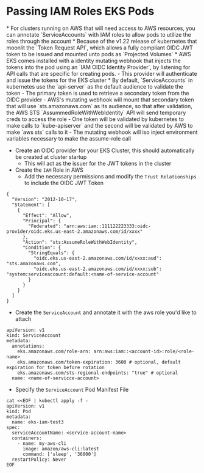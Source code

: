 <h1>Passing IAM Roles EKS Pods</h1>
* For clusters running on AWS that will need access to AWS resources, you can annotate `ServiceAccounts` with IAM roles to allow pods to utilize the roles through the account
* Because of the v1.22 release of kubernetes that moonlit the `Token Request API`, which allows a fully compliant OIDC JWT token to be issued and mounted unto pods as `Projected Volumes`
* AWS EKS comes installed with a identity mutating webhook that injects the tokens into the pod using an `IAM OIDC Identity Provider`, by listening for API calls that are specific for creating pods.
  - This provider will authenticate and issue the tokens for the EKS cluster
* By default, `ServiceAccounts` in kubernetes use the `api-server` as the default audience to validate the token
  - The primary token is used to retrieve a secondary token from the OIDC provider
  - AWS's mutating webhook will mount that secondary token that will use `sts.amazonaws.com` as its audience, so that after validation, the AWS STS `AssummedRoleWithWebIdentity` API will send temporary creds to access the role
  - One token will be validated by kubernetes to make calls to `kube-apiserver` and the second will be validated by AWS to make `aws sts` calls to it
  - The mutating webhook will iso inject environment variables necessary to make the assume-role call 

* Create an OIDC provider for your EKS Cluster, this should automatically be created at cluster startup
  - This will act as the issuer for the JWT tokens in the cluster
* Create the `IAM` Role in AWS
  - Add the necessary permissions and modify the `Trust Relationships` to include the OIDC JWT Token 

```
{
  "Version": "2012-10-17",
  "Statement": [
    {
      "Effect": "Allow",
      "Principal": {
        "Federated": "arn:aws:iam::111122223333:oidc-provider/oidc.eks.us-east-2.amazonaws.com/id/xxxx"
      },
      "Action": "sts:AssumeRoleWithWebIdentity",
      "Condition": {
        "StringEquals": {
          "oidc.eks.us-east-2.amazonaws.com/id/xxxx:aud": "sts.amazonaws.com",
          "oidc.eks.us-east-2.amazonaws.com/id/xxxx:sub": "system:serviceaccount:default:<name-of-service-account"
        }
      }
    }
  ]
}
```

* Create the `ServiceAccount` and annotate it with the aws role you'd like to attach

```
apiVersion: v1
kind: ServiceAccount
metadata: 
  annotations:
    eks.amazonaws.com/role-arn: arn:aws:iam::<account-id>:role/<role-name>
    eks.amazonaws.com/token-expiration: 3600 # optional, default expiration for token before rotation
    eks.amazonaws.com/sts-regional-endpoints: "true" # optional 
  name: <name-of-servicce-account>
```

* Specify the `ServiceAccount` Pod Manifest File

```
cat <<EOF | kubectl apply -f -
apiVersion: v1
kind: Pod
metadata:
  name: eks-iam-test3
spec:
  serviceAccountName: <service-account-name>
  containers:
    - name: my-aws-cli
      image: amazon/aws-cli:latest
      command: ['sleep', '36000']
  restartPolicy: Never
EOF
```
